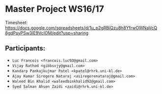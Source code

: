 # Master Project WS16/17

Timesheet: https://docs.google.com/spreadsheets/d/1u_p2gRBiQzu8h8YfrwOWNaVcQ8gdPsyPSw3lE9VcIOM/edit?usp=sharing

## Participants:

* `Luc Francois <francois.luc93@gmail.com>`
* `Vijay Rathod <gibbsvjy@gmail.com>`
* `Kandarp Pankajkujmar Patel <kpatel@rhrk.uni-kl.de>`
* `Ajay Kumar Siregere Nataraj <asiregerenataraj@gmail.com>`
* `Waleed Bin Khalid <waleedbinkhalid92@gmail.com>`
* `Syed Salman Ahsen Zaidi <zaidi@rhrk.uni-kl.de>`



